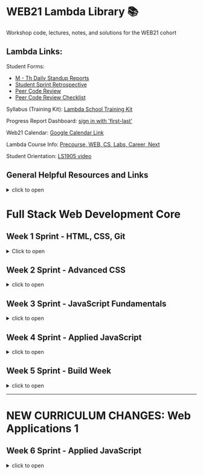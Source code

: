 # WEB21 Lambda Library 📚

Workshop code, lectures, notes, and solutions for the WEB21 cohort




## Lambda Links:


Student Forms:
- [M - Th Daily Standup Reports](https://airtable.com/shr8ZYuNjevMLRsxI)
- [Student Sprint Retrospective](https://airtable.com/shruSVU97eR6CHE5A)
- [Peer Code Review](https://airtable.com/shrVBzrhkcT6GqExr)
- [Peer Code Review Checklist](https://github.com/LambdaSchool/Peer-Code-Review-Checklist)

Syllabus (Training Kit): [Lambda School Training Kit](https://learn.lambdaschool.com/)

Progress Report Dashboard: [sign in with 'first-last'](https://dashboards.lambdaschool.com/students/)

Web21 Calendar: [Google Calendar Link](https://calendar.google.com/calendar/r?cid=bGFtYmRhc2Nob29sLmNvbV9zOWthNm9wMnU2cG43ZzkwNHNoNjJucTVza0Bncm91cC5jYWxlbmRhci5nb29nbGUuY29t)

Lambda Course Info: [Precourse, WEB, CS, Labs, Career, Next](https://learn.lambdaschool.com/course/cs-fsw)

Student Orientation: [LS1905 video](https://youtu.be/i2FlKBBZtS0)


## General Helpful Resources and Links

<details><summary>click to open</summary>

Technical
- [CodePen](https://codepen.io/)
- [repl.it](https://repl.it)
- [JS Fiddle](https://jsfiddle.net/)
- [JSBin](http://jsbin.com/)
- [OneTab-Tab Manager - Chrome Extension](https://chrome.google.com/webstore/detail/onetab/chphlpgkkbolifaimnlloiipkdnihall?hl=en)
- [How To Install VSCode Extensions](https://www.youtube.com/watch?v=PmdbndOoKq4)
- [Emmet autofill in VSCode](https://code.visualstudio.com/docs/editor/emmet)
- [Emmet for most IDE's](https://emmet.io/)
- [ESLint | Code spell-checker](http://www.jslint.com/help.html)
- [Prettier | Code Formatter](https://prettier.io/)
- [VSCode shortcuts](https://code.visualstudio.com/shortcuts/keyboard-shortcuts-windows.pdf)
- [Rubber Duck Debugging](https://rubberduckdebugging.com/)
- [DevDocs](https://devdocs.io/)
- [GitHub BitBucket HTML Preview](https://htmlpreview.github.io/)

Personal Development
- [The Pomodoro Technique®](https://francescocirillo.com/pages/pomodoro-technique)
- [How to be great at asking coding questions](https://medium.com/@gordon_zhu/how-to-be-great-at-asking-questions-e37be04d0603)
- [How to ask good questions as a developer](https://dev.to/frontendmentor/how-to-ask-good-questions-as-a-developer-51j5)
- [Good Engineering practices while working solo](https://blog.bitsrc.io/good-engineering-practices-while-working-solo-ad872e727af4)
- [Procrastination fears](https://zenhabits.net/procrastination-fears/)
- [Suicide Prevention Online Chat](http://chat.suicidepreventionlifeline.org/GetHelp/LifelineChat.aspx)
- [Post bootcamp job search story](https://www.freecodecamp.org/news/5-key-learnings-from-the-post-bootcamp-job-search-9a07468d2331/)
- [podcast | tricky conversation tone](https://www.askamanager.org/2018/04/what-your-tone-should-sound-like-in-tricky-work-conversations.html)
- [podcast | tone as a boss](https://www.askamanager.org/2018/07/what-should-your-tone-sound-like-when-youre-the-boss.html)

Job Search and Interviewing
- [CtCI-6th-Edition-JavaScript: Cracking the Coding Interview 6th Ed.](https://github.com/careercup/CtCI-6th-Edition-JavaScript)
- [remote.co | Remote Jobs](https://remote.co/remote-jobs/)
- [angelList | Tech & Startup Jobs](https://angel.co/jobs)
- [FlexJobs | Remote and Flexible Jobs](https://www.flexjobs.com/)

</details>



# Full Stack Web Development Core


## Week 1 Sprint - HTML, CSS, Git

<details><summary>Click to open</summary>

#### Day 1 (Tue May 28): User Interface 1 & 2

##### Training Kit Weekly Sprint Overview: [Intro to UI & Git](https://learn.lambdaschool.com/fsw/sprint/recfwzvi7qhma7xbg)
##### Training Kit Pre-Work: [User Interface 1](https://learn.lambdaschool.com/fsw/module/recl0IyzS2Vl89lZa/)
##### Training Kit Pre-Work: [User Interface 2](https://learn.lambdaschool.com/fsw/module/recGvXyWT6AvGtMHR/)

Topic | Lecture | Code
------|---------|-------------
UI 1 & 2 | [🎥][UI 1&2L] | -

Utilities
* [Codepen](https://codepen.io/)
* [Repl.it](http://repl.it/)
* [PerfectPixel - Chrome Extension][PerfectPixel]
- [Git/Github Flow cheatsheet - Google Docs](https://docs.google.com/document/d/13qS0FImmfZ7rIAGHnu1_7R1Z8GiCrATAXTbgfw4x8XA/edit)

Helpful Resources & Links
* HTML:
  * [📖 HTML Basics](https://developer.mozilla.org/en-US/docs/Learn/Getting_started_with_the_web/HTML_basics)
  * [📓 SEMrush.com - How to Use Semantic HTML5](https://www.semrush.com/blog/semantic-html5-guide/)
  * [📓 Semantic HTML Tutorial | HTML & CSS Is Hard](https://internetingishard.com/html-and-css/semantic-html/)
  * [🎨 A Single Div](https://a.singlediv.com/)
  * [📘 The W3C Markup Validation Service](https://validator.w3.org/)

* CSS:
  * [📖 CSS Basics](https://developer.mozilla.org/en-US/docs/Learn/Getting_started_with_the_web/CSS_basics)
  * [🍽 CSS Diner - Where we feast on CSS Selectors!](https://flukeout.github.io/)
  * [🐠 SpeciFISHity (CSS Specificity)](http://www.standardista.com/css3/css-specificity/)
  * [CSS Tools: Reset CSS](https://meyerweb.com/eric/tools/css/reset/)
  * [📌 Color Picker online | hex Color Picker | html Color Picker](https://imagecolorpicker.com/)
  * [📌 OSX Color Picker](https://support.apple.com/guide/digital-color-meter/welcome/mac)
  * [📘 The W3C CSS Validation Service](https://jigsaw.w3.org/css-validator/)
  * [📝 WhatFont - Chrome Extension](https://chrome.google.com/webstore/detail/whatfont/jabopobgcpjmedljpbcaablpmlmfcogm?hl=en)

[UI 1&2L]: https://youtu.be/qWe8gXvC8KU
[PerfectPixel]: https://chrome.google.com/webstore/detail/perfectpixel-by-welldonec/dkaagdgjmgdmbnecmcefdhjekcoceebi?hl=en


#### Day 2 (Wed May 29): User Interface 3

##### Training Kit Pre-Work: [User Interface 3](https://learn.lambdaschool.com/fsw/module/recaVbBZhh8BTyMdM/)

Topic | Lecture | Code
------|---------| -----
UI 3 | [🎥][UI3L] | [⚙️][UI3C]

Helpful Resources & Links
* CSS flexbox:
  * [📖 Guide to Flexbox](https://css-tricks.com/snippets/css/a-guide-to-flexbox/)
  * [🐸 Flexbox Froggy](https://flexboxfroggy.com/)
  * [☢️ Flexbox Zombies](https://flexboxzombies.com/p/flexbox-zombies)
  * [🛡️ Flexbox Defense](http://www.flexboxdefense.com/)
  * [🦆 Quackit-Flexbox Examples](https://www.quackit.com/css/flexbox/examples/flexbox_website_layout_examples.cfm)
  * [👱🏻 Flexbox - Wes Bos free 20 video series](https://flexbox.io/)
  * [💪 FLEX: A simple visual cheatsheet for flexbox](http://flexbox.malven.co/)

* CSS Grid:
  * [🥕 Grid Garden](https://cssgridgarden.com/)
  * [🌸 CSS Zen Garden](http://csszengarden.com/)
  * [🐞 Grid Critters](http://www.gridcritters.com/)
  * [CSS Grid Layout Crash Course](https://www.youtube.com/watch?v=jV8B24rSN5o)
  * [👱🏻 CSS Grid - Wes Bos free video series](https://cssgrid.io/)
  * [CSS Grid mockup](https://cssgrid-generator.netlify.com/)

[UI3L]: https://youtu.be/sKpqyf1p5DY
[UI3C]:https://codepen.io/justsml/pen/LoJoVq?editors=0100


### Day 3 (Thu May 30): Git for Web Development

##### Training Kit Pre-Work: [Git for Web Dev](https://learn.lambdaschool.com/fsw/module/recudrqsgpwcepcms)

Topic | Lecture | Code
------|---------|-----------
Git for WD | [🎥][GitL] | -

Utilities
* [🐙 Octotree - Chrome Extension][octotree]

Helpful Resource Links
* Git/GitHub:
  * [Git - Download](https://git-scm.com/download/)
  * [Learn Git Branching](https://learngitbranching.js.org/)
  * [🐙 Github/Git Cheatsheet](https://github.github.com/training-kit/downloads/github-git-cheat-sheet.pdf)
  * [Git Cheat Sheet](https://www.git-tower.com/blog/git-cheat-sheet)
  * [A list of GUIs](https://git-scm.com/downloads/guis)
  * [🌳 Sourcetree | Free Git GUI for Mac and Windows](https://www.sourcetreeapp.com/)
  * [Atlassian | Git tutorials, workflows and commands](https://www.atlassian.com/git)
  * [🐙 GitHub | Caching your GitHub password in Git](https://help.github.com/en/articles/caching-your-github-password-in-git)
  * [🐙 GitHub | Connecting to GitHub with SSH](https://help.github.com/en/articles/connecting-to-github-with-ssh)
  * [YouTube | How To Setup SSH for GitHub](https://www.youtube.com/watch?v=3aKda-oXWc8)
  * [💩 Oh, shit, git!](https://ohshitgit.com/)
  * [Learn git concepts, not commands](https://dev.to/unseenwizzard/learn-git-concepts-not-commands-4gjc)
* Terminal/Command Line:
  * [🎓 Command Line 101](https://www.git-tower.com/learn/git/ebook/en/command-line/appendix/command-line-101)
  * [Command Line Cheat Sheet](https://www.git-tower.com/blog/command-line-cheat-sheet/)
  * [Oh-My-ZSH cheatsheet](https://github.com/robbyrussell/oh-my-zsh/wiki/Cheatsheet)
  * [Emmet Cheat Sheet](https://docs.emmet.io/cheat-sheet/)

[GitL]: https://youtu.be/qWe8gXvC8KU
[octotree]: https://chrome.google.com/webstore/detail/octotree/bkhaagjahfmjljalopjnoealnfndnagc?hl=en-US


#### Day 4 (Fri May 31): Sprint Challenge - CSS, Flexbox

##### [GitHub link: Sprint-Challenge--User-Interface](https://github.com/LambdaSchool/Sprint-Challenge--User-Interface)
##### Career Development: [LS1905 2nd Orientation](https://youtu.be/upvCDyefikE)

</details>




## Week 2 Sprint - Advanced CSS

<details><summary>click to open</summary>

##### Training Kit Weekly Sprint Overview: [Advanced CSS](https://learn.lambdaschool.com/fsw/sprint/recixiqgpgmdj81ms)
##### Training Kit Career Development: [Intro to Careers and the Tech Landscape](https://learn.lambdaschool.com/cd/sprint/recFsbIJCXzTlWydm)
##### Career Development Lecture: [Intro to Careers and the Tech Field](https://youtu.be/jX5f-yygH9k)
##### Training Kit Pre-Work: [Responsive Design 1](https://learn.lambdaschool.com/fsw/module/recudrqsgpwcepcms)

#### Day 5 (Mon Jun 3): Responsive Design 1

Topic | Lecture | Code | Slido | Solution
------|---------|------|-------|--------
RD 1 | [🎥][RD1L] | [⚙️][RD1C] | [📊][RD1S]| [🔐][RD1sol]

Helpful Resource Links
* [Xcode phone simulator](https://itunes.apple.com/us/app/xcode/id497799835?mt=12)
* [Blisk - Windows phone simulator](https://blisk.io/)
* [Window Resizer - Chrome Extension](https://chrome.google.com/webstore/detail/window-resizer/kkelicaakdanhinjdeammmilcgefonfh?hl=en)
* [Window Resizer – 🦊 Firefox Extension](https://addons.mozilla.org/en-US/firefox/addon/window-resizer-webextension/?src=search)
* [PerfectPixel – 🦊 Firefox Extension](https://addons.mozilla.org/en-US/firefox/addon/perfectpixel/?src=search)
* [Media Genesis | Popular Screen Resolutions](https://mediag.com/blog/popular-screen-resolutions-designing-for-all/)
* [Responsive Web Design - Learn to Code Advanced HTML & CSS](https://learn.shayhowe.com/advanced-html-css/responsive-web-design/)
* [Design Principles](https://webfieldmanual.com/design.html)

[RD1L]:https://youtu.be/K0JLBvHS4QU
[RD1C]:https://codepen.io/lambdaschool/pen/MdLdZb?editors=1100
[RD1S]:https://app.sli.do/event/xh7ivch8
[RD1sol]:https://codepen.io/lambdaschool/pen/84e04cc06a5d40b5398e8b6bcf0ce168



#### Day 6 (Tue Jun 4): Responsive Design 2

##### Training Kit Pre-work: [Responsive Design 2](https://learn.lambdaschool.com/fsw/module/rece3iqptdxavi0dw)

Topic | Lecture | Code | Slido
------|---------|------|-------
RD 1 | [🎥][RD2L] | [⚙️][RD2C] | [📊][RD2S]

Helpful Resource Links
* [📐 Font sizing with rem - Snook.ca](https://snook.ca/archives/html_and_css/font-size-with-rem)
* [📐 Guide: EM vs REM vs PX. Which should you use?](https://engageinteractive.co.uk/blog/em-vs-rem-vs-px)
* [📐 CSS Font Sizing: Pixels vs Em vs Rem vs Percent vs Viewport Units][CSS Font Sizing]
* [📱 Rethinking the Mobile Web by Yiibu](https://www.slideshare.net/bryanrieger/rethinking-the-mobile-web-by-yiibu/)
* [HTML5 UP! Responsive HTML5 and CSS3 Site Templates](https://html5up.net/)
* [Responsive CSS Flexbox Designs](https://webdevtrick.com/responsive-css-flexbox/)
* [🖼 Unsplash | Free Stock Images](https://unsplash.com/)
* [🖼 Pexels | Free stock photos](https://www.pexels.com/)
* [🖼 Barnimages | Free Stock Photos](https://barnimages.com/)
* [🎨 Paletton | Color Scheme Designer](http://paletton.com/)
* [FontAwesome | Icon gallery](https://fontawesome.com/icons?d=gallery)
* [🐙 GitHub Pages | Host a site directly from your repo](https://pages.github.com/)
* [GSAP, the standard for JavaScript HTML5 animation | GreenSock](https://greensock.com/)
* [Netlify: All-in-one platform for automating modern web projects.](https://netlify.com/)

[RD2L]:https://youtu.be/lICEmlVEFxk
[RD2C]:https://codepen.io/justsml/pen/joJjXm?editors=1100
[RD2S]:https://app.sli.do/event/rabelpjr
[CSS Font Sizing]:https://medium.com/@madhum86/css-font-sizing-pixels-vs-em-vs-rem-vs-percent-vs-viewport-units-b1485716afe7

#### Day 7 (Wed Jun 5): Preprocessing 1

##### Training Kit Pre-Work: [Preprocessing 1](https://learn.lambdaschool.com/fsw/module/reculyBhIYkuoBRqh/)

Topic | Lecture | Code
------|---------|------
PP1 | [🎥][PP1L] | [⚙️][PP1C]

Helpful Resource Links
* [Getting Started with LESS.js](http://lesscss.org/)
* [🔍 Color Identifier](http://chir.ag/projects/name-that-color)
* [ColorPick | Chrome Ext](https://chrome.google.com/webstore/detail/colorpick-eyedropper/ohcpnigalekghcmgcdcenkpelffpdolg?hl=en)
* [🖍 ColorSpace | CSS Gradient Color Generator](https://mycolor.space/gradient?ori=to+right+top&hex=%23099FD4&hex2=%23D012EB&sub=1)
* [😎 Coolers | color scheme generator](https://coolors.co/)
* [🤖 AI color palette generator](http://colormind.io/)
* [🎨 Adobe | Color Wheel](https://color.adobe.com/create/color-wheel/)
* [10 LESS CSS Examples you should steal](https://mayvendev.com/blog/10-less-css-examples-you-should-steal-for-your-projects)

[PP1L]:https://youtu.be/VNvtgU0YJfU
[PP1C]:https://codepen.io/justsml/pen/qGGBdP


#### Day 8 (Thur Jun 6): Preprocessing 2

##### Training Kit Pre-Work: [Preprocessing 2] (https://learn.lambdaschool.com/fsw/module/rec1hRu3bO6L0uxn2/)

Topic | Lecture | slido | Code
------|---------|-------|-----
PP2 | [🎥][PP2C] | [📊][PP2S] | [⚙️][PP2C]

Helpful Resource Links
* [CSS Tricks | Useful CSS3 LESS Mixins](https://css-tricks.com/snippets/css/useful-css3-less-mixins/)
* [📚 LESS Function Library](http://lesscss.org/functions/)
* [MDN | CSS Overflow](https://developer.mozilla.org/en-US/docs/Web/CSS/overflow)
* [less-watch-compiler source code](https://github.com/jonycheung/deadsimple-less-watch-compiler)

[PP2L]:https://youtu.be/edR6WhgRZ90
[pp2S]:https://app.sli.do/event/37bipwye
[PP2C]:https://codepen.io/justsml/pen/YbozVa


#### Day 9 (Fri Jun 7): Sprint Challenge - Media Queries, pre-processors

</details>






## Week 3 Sprint - JavaScript Fundamentals

<details><summary>click to open</summary>

#### Day 10 (Mon Jun 10): JavaScript 1

##### Training Kit Weekly Sprint Overview: [JavaScript Fundamentals](https://learn.lambdaschool.com/fsw/sprint/recclZwJxMU8kUngT)

##### Career Development: [Team Dynamics and Feedback](https://youtu.be/qJ1OYfsBri4)

##### Training Kit Pre-Work: [JavaScript 1](https://learn.lambdaschool.com/fsw/module/recCT3KJYTIRYwQMh/)

Topic | Lecture | Slido | Guided Project
------|---------|-------|--------------
JS 1 | [🎥][JS1L] | [📊][JS1S] [⚙️][JS1C]

Solutions | Code
----------|------
Objects   | [🔐](https://codepen.io/lambdaschool/pen/cf6f87c54714773bb313da58f696197f?editors=0010)
Arrays    | [🔐](https://codepen.io/lambdaschool/pen/62df2a0d481e9a045ae5c012ff44efab?editors=0010)
ES6 Function | [🔐](https://codepen.io/lambdaschool/pen/ddfe8ceb27e5ec57eecebef59d239dcf?editors=0010)

Helpful Resource Links
* [var, let or const?](https://hackernoon.com/js-var-let-or-const-67e51dbb716f)
* [Code Runner for VSCode](https://marketplace.visualstudio.com/items?itemName=formulahendry.code-runner)
* [🍐 Article on Pair Programming](https://hackernoon.com/a-pair-is-better-than-one-e9d4514add9f)
* [JS Built-in Functions](https://www.tutorialspoint.com/javascript/javascript_builtin_functions.htm)
* [➡️ When not to use arrow funcs](https://wesbos.com/arrow-function-no-no/)

[JS1L]:https://youtu.be/idRFLPnQ7QU
[JS1S]:https://app.sli.do/event/k7cycfcl
[JS1C]:https://repl.it/@justsml/Web21-JS-Is-Magic

#### Day 11 (Tues Jun 11): JavaScript 2

##### Training Kit Pre-Work: [JavaScript 2](https://learn.lambdaschool.com/fsw/module/rec1oaBmEoSilO2yf/)

Topic | Lecture | slido | Code | Guided Project
------|---------|-------|------|---------------
JS 2  | [🎥][JS2L] | [📊][JS2S] | [⚙️][JS2C] | [⚙️][JS2P]

Solutions | Code
----------|------
Callbacks | [🔐](https://codepen.io/lambdaschool/pen/49562e7cfe889123d48be0351d225b5f)
Array Methods | [🔐](https://codepen.io/lambdaschool/pen/4619a4477cefcbf288b1534eafd3bd3b)
Closures  | [🔐](https://codepen.io/lambdaschool/pen/be333bfa58bc5118241c5d6f18fffc8b?editors=0010)

Helpful Resource Links
* [👟 Code Runner - VSCode Extension](https://marketplace.visualstudio.com/items?itemName=formulahendry.code-runner)
* [Traversy Media | HoF & Arrays](https://www.youtube.com/watch?v=rRgD1yVwIvE&t=1025s)
* [Useful Docs for Front-End Devs](https://link.medium.com/V6mnJQ2WqX)
* [Techsith | Closure Tutorial](https://www.youtube.com/watch?v=71AtaJpJHw0)
* [Techsith | Callbacks Tutorial](https://www.youtube.com/watch?v=pTbSfCT42_M&amp;t=138s)
* [FCC | map method to extract data from an array](https://learn.freecodecamp.org/javascript-algorithms-and-data-structures/functional-programming/use-the-map-method-to-extract-data-from-an-array)
* [Build Array Methods from Scratch](https://scotch.io/tutorials/coding-exercise-build-javascript-array-methods-from-scratch)
* [Callback Examples by Lambda Student](https://repl.it/@sdoylelambda/Callback-Cheat-Sheet)
* [💛 MPJ | Closures](https://youtu.be/CQqwU2Ixu-U)
* [🏊‍ Deep Dive on Closure](https://medium.com/dailyjs/i-never-understood-javascript-closures-9663703368e8)
* [🚂 Coding Train Closures walkthrough](https://youtu.be/-jysK0nlz7A)
* [Simple Closures](http://javascriptissexy.com/understand-javascript-closures-with-ease/)
* [FCC | Article on Closures](https://medium.freecodecamp.org/lets-learn-javascript-closures-66feb44f6a44)
* [FCC | Functional Programming](https://learn.freecodecamp.org/javascript-algorithms-and-data-structures/functional-programming/use-the-map-method-to-extract-data-from-an-array)
* [FCC | OOP & Closures](https://learn.freecodecamp.org/javascript-algorithms-and-data-structures/object-oriented-programming/use-closure-to-protect-properties-within-an-object-from-being-modified-externally/)
* [MDN | JS OOP for beginners](https://developer.mozilla.org/en-US/docs/Learn/JavaScript/Objects/Object-oriented_JS)

[JS2L]:https://youtu.be/LgZmnDVVTCg
[JS2S]:https://app.sli.do/event/lkhfoqwf
[JS2C]:https://repl.it/@justsml/Web21-Callbacks
[JS2P]:https://repl.it/@justsml/Web21-JS-II

#### Day 12 (Wed Jun 12): JavaScript 3

##### Training Kit Pre-Work: [JavaScript 3](https://learn.lambdaschool.com/fsw/module/rec0AWuNLezbpit7m/)

Topic | Lecture | Guided Project | Breakout Code
------|---------|----------------|-------------
JS3   | [🎥][JS3L] | [⚙️][JS3C] | [⚙️][JS3B]

Helpful Resource Links
* [🐶 Tyler McGuiness | WTF is 'this'](https://youtu.be/zE9iro4r918)
* [The Net Ninja | Prototype](https://www.youtube.com/watch?v=Fsp42zUNJYU)
* [📑 JS Cheat Sheet](https://websitesetup.org/javascript-cheat-sheet/)
* [🚂 The Coding Train | Prototypes in JS 2017](https://www.youtube.com/watch?v=hS_WqkyUah8&amp=&t=502s)
* [🚂 The Coding Train | Prototype Inheritance 2019](https://www.youtube.com/watch?v=CpmE5twq1h0)
* [Udemy | Web Dev Course](https://www.udemy.com/complete-web-development-course/learn/lecture/3920874?start=0#overview)
* [Mock data generator](https://mockaroo.com/)
* [8 Must-know JS Array Methods](https://www.youtube.com/watch?v=R8rmfD9Y5-c)

[JS3L]:https://youtu.be/2mUtMw-tR6M
[JS3C]:https://repl.it/@justsml/Web21-JS-III
[JS3B]:https://repl.it/@justsml/Practice-Explicit-binding


#### Day 13 (Thu Jun 13): JavaScript 4

##### Training Kit Pre-Work: [JavaScript 4](https://learn.lambdaschool.com/fsw/module/recyS588eOvVUKAMc/)

Topic | Lecture | Slido | Guided Project | Breakout Challenge | Breakout Solution
------|---------|-------|----------------|--------------------|-----------
JS 4  | [🎥][JS4L]|[📊][JS4S]|[⚙️][JS4P] | [⚙️][JS4C] | [🔐][JS4CS]

Solution | Code
---------|-----
Classes  | [🔐](https://codepen.io/lambdaschool/pen/9fb304ca3c9270824be8e9f2d20998dc?editors=0012)


Helpful Resource Links
* [Traversy Media | OOP Crash course](https://youtu.be/vDJpGenyHaA)
* [💛MPJ/Fun Fun Function | Object Creation](https://www.youtube.com/playlist?list=PL0zVEGEvSaeHBZFy6Q8731rcwk0Gtuxub)
* [💛MPJ/Fun Fun Function | Compostion over Inheritance](https://www.youtube.com/watch?v=wfMtDGfHWpA)
* [JS Fundamentals Study Guide by Lambda PM](https://codepen.io/x-zen/pen/PrPKLQ)
* [Code Step-through Visualizer](http://pythontutor.com/)
* [snapshot drawing tool](http://snappy-app.com/)
* [JS class inheritance](https://javascript.info/class-inheritance)
* [Evolution of Callbacks, Promises and Async/Await](https://www.youtube.com/watch?v=gB-OmN1egV8)
* [Formatting Markdown Files](https://guides.github.com/features/mastering-markdown/)
* [Travery Media | Classes and Inheritance](https://www.youtube.com/watch?v=RBLIm5LMrmc)

[JS4L]:https://youtu.be/OQE8iimr8CQ
[JS4S]:https://app.sli.do/event/isnvtpyv
[JS4P]:https://repl.it/@justsml/Web21-JS-IV
[JS4C]:https://repl.it/@justsml/Web21-JS-IV-Breakout-Challenge
[JS4CS]:https://repl.it/@kristinbarr/Web21-JS-IV-Breakout-Challenge

#### Day 14 (Fri Jun 14): Sprint Challenge - JavaScript Fundamentals

 ##### [Sprint-Challenge: JS Fundamentals]()

  </details>







## Week 4 Sprint - Applied JavaScript

<details><summary>click to open</summary>

#### Day 15 (Mon Jun 17): DOM 1

##### Career Development: [Financial Planning, Offers, and Negotiations](https://youtu.be/L-UX0pkVuVc)

Helpful Career Development Links:
* [Money Budgeting blog](https://www.mrmoneymustache.com/)
* [Budgeting Spreadsheet](https://docs.google.com/spreadsheets/d/1Avpn9zSrcvMbWCr7FomzHRuPHGAOTnc3tZ_x7nwNb2c/edit?usp=sharing)
* [You need a budget](https://www.youneedabudget.com/)
* [Simple | Online Banking With Built-In Budgeting & Saving Tools](https://www.simple.com/)

##### Training Kit Weekly Sprint Overview: [Applied JS](https://learn.lambdaschool.com/fsw/sprint/recPSZMPrmESUYo2C)

##### Training Kit Pre-Work: [DOM 1](https://learn.lambdaschool.com/fsw/module/rectn5PUU5ubcQkPu/)

Topic | Lecture | Slido | Guided Project | Project Solution
------|---------|-------|----------------|-----------------
DOM 1 |[🎥][DOM1L]|[📊][DOM1S]|[⚙️][DOM1C]|[🔐][DOM1sol]

Helpful Resource Links:
* [Live DOM viewer](https://software.hixie.ch/utilities/js/live-dom-viewer/)
* [Eloquent JS - DOM](https://eloquentjavascript.net/14_dom.html)
* [MDN | 'document' docs](https://developer.mozilla.org/en-US/docs/Web/API/Document)
* [MDN | DOM](https://developer.mozilla.org/en-US/docs/Web/API/Document_Object_Model)
* [MDN | NodeList](https://developer.mozilla.org/en-US/docs/Web/API/NodeList)
* [MDN | Node.textContent](https://developer.mozilla.org/en/docs/Web/API/Node/textContent)
* [FCC | JavaScript ES6, ES7, ES8 (Full Course)](https://www.youtube.com/watch?v=nZ1DMMsyVyI)
* [mmtuts | Event Listeners and Events in JS](https://www.youtube.com/watch?v=jqU3uaRgQyQ)
* [Preventing cross-site scripting attacks when using innerHTML](https://gomakethings.com/preventing-cross-site-scripting-attacks-when-using-innerhtml-in-vanilla-javascript/)

[DOM1L]:https://youtu.be/2Vu09Wmy08A
[DOM1S]:https://app.sli.do/event/bphrdakg
[DOM1C]:https://codepen.io/kbarr/pen/MMJqbW
[DOM1sol]:https://codepen.io/lambdaschool/pen/16f3967e2c9436b589c5c6c63e8efe5f?editors=0010


#### Day 16 (Tues Jun 18): DOM 2

##### Training Kit Pre-Work: [DOM 2](https://learn.lambdaschool.com/fsw/module/recJWv3RIfa4NFXbn/)

Topic | Lecture | slido | Guided Project | Breakout Challenge
------|---------|-------|----------------|-------------------
DOM 2 |[🎥][DOM2L]|[📊][DOM2S]|[⚙️][DOM2C]|[⚙️][DOM2B]

Helpful Resource Links
* [Dan Levy | Intro to JS Events](https://youtu.be/187vctOVhPg)
* [Dan Levy | Intro to JS Events Draft 1](https://youtu.be/ULSxBLOdhBM)
* [FCC | Event Listeners with Beau](https://www.youtube.com/watch?v=F3odgpghXzY)
* [W3Schools | DOM event listener](https://www.w3schools.com/js/js_htmldom_eventlistener.asp)
* [Bubbling and Capturing](http://javascript.info/bubbling-and-capturing)
* [Sitepoint | Event Bubbling and Propogation](https://www.sitepoint.com/event-bubbling-javascript/)
* [StackOv | Difference between HTMLCol, NodeList, arrs of objs](https://stackoverflow.com/questions/15763358/difference-between-htmlcollection-nodelists-and-arrays-of-objects)
* [Josh Knell | DOM 2 lecture](https://youtu.be/rfy9ULTXK-4)

[DOM2L]:https://youtu.be/36zE1Oz743g
[DOM2S]:https://app.sli.do/event/dniy2gac
[DOM2C]:https://codepen.io/kbarr/pen/dBNqXz
[DOM2B]:https://codepen.io/kbarr/pen/mZRGPX




#### Day 17 (Wed Jun 19): Components 1

##### Training Kit Pre-Work: [Components 1](https://learn.lambdaschool.com/fsw/module/rec847sNXZX9CVDNl/)

Topic | Lecture | slido | Guided Project | Guided Solution
------|---------|-------|----------------|----------------
Components 1|[🎥][COM1L]|[📊][COM2S]|[⚙️][COM1C]|[🔐][COM1sol]

Helpful Resource Links
* [How to Create Tabs with Vanilla JavaScript](https://www.youtube.com/watch?v=rSEgjpMZXIc)
* [5 Stages of learning](https://zellwk.com/blog/stages-of-learning/)
* [Animista | CSS Animations](http://animista.net/)
* [CS10 JOsh Knell | Greensock intro](https://youtu.be/L3xT_etgz9g)
* [Josh Knell | Components 1 Lecture](https://www.youtube.com/watch?v=7y8dBVzBm5s)

[COM1L]:https://youtu.be/_wzOcMTzPbY
[COM2S]:https://app.sli.do/event/x67jo2nh
[COM1C]:https://codepen.io/kbarr/pen/vqgejB
[COM1sol]:https://codepen.io/kbarr/pen/pXNqJz


#### Day 18 (Thu Jun 20): Components 2

##### Training Kit Pre-Work: [Components 2](https://learn.lambdaschool.com/fsw/module/recd6kDKS6eMapSRq/)

Topic | Lecture | Slido | Guided Proj(Accordian) | Guided Proj Solution
------|---------|-------|----------------|--------------------
Components 2|[🎥][COM2L]|[📊][COM2S]|[⚙️][COM2C]|[🔐][COM2sol]

Helpful Resource Links
* [CSS Tricks | #20: Data! data-*! .data()! .attr(data-*)!](https://css-tricks.com/lodge/learn-jquery/20-data-data-data-attrdata/)
* [Custom Data Attributes HTML JS CSS Tutorial](https://www.youtube.com/watch?v=3r7dkLersKA)

[COM2L]:https://youtu.be/NDxFtts4zjs
[COM2S]:https://app.sli.do/event/x9kogsnr
[COM2C]:https://codepen.io/kbarr/pen/KjaxVL
[COM2sol]:https://codepen.io/kbarr/pen/EBZePK


#### Day 19 (Fri Jun 21): Sprint Challenge - Applied JavaScript

##### [GitHub Link: Sprint-Challenge-Applied-Javascript](https://github.com/LambdaSchool/Sprint-Challenge-Applied-Javascript)

  </details>




## Week 5 Sprint - Build Week

<details><summary>click to open</summary>

#### Build Week Docs

* [Build Week: Culture Document](https://www.notion.so/Build-Week-Culture-Document-19e679fc1a284b668d8132dd8d7228cd)

* [Build Week Milestones](https://www.notion.so/Build-week-Schedule-and-Daily-Milestones-7f0aca2ad598459fa4492fdac9881d5b)

* [Build Week: Web UI Interface Developer Role](https://www.notion.so/lambdaschool/Web-UI-Developer-Role-9978e2084bcc45a7a182638acf38b956)

* [Build Week: Web Foundations Rubric(Google Doc)](https://docs.google.com/spreadsheets/d/1BbdmSMUdzURMo0wcsr4XSKvegDgB28WkK2wnjmORzDo/edit#gid=0)

* [Build Week: Product List Airtable](https://airtable.com/shrzk3diKxkbWb5oA/tblM1xaStqkbmK0ou?blocks=hide)

#### Career Development
* Maintain Strong Social Media Presence [Careers 2.0 - Social Media: The Lambda Way](https://youtu.be/AdAA9d5vCaE)


Helpful Resource Links
* [Marketing Site Design Inspiration](https://www.awwwards.com/websites/bootstrap/?page=1)
* [Dribbble | Marketing Site Designs](https://dribbble.com/search?q=marketing+site+design)
* [HTML5UP | template websites](https://html5up.net/)
* [UnSplash | Free Stock Photos](https://unsplash.com/search/photos/marketing)
* [Pexels | Free Stock Photos](https://www.pexels.com/)
* [Undraw.co | Illustrations](https://undraw.co/illustrations)
* [Cool Triangle BG generator](https://trianglify.io/)
* [CSS clip-path generator](https://bennettfeely.com/clippy/)
* [Icon Collections](https://iconmonstr.com/)
* [FlatIcon pattern maker](https://pattern.flaticon.com/)
* [lorem ipsum](https://www.lipsum.com/))
* [Bob Ross Lorem Ipsum](https://www.bobrosslipsum.com/)

**Monday - Milestones**
- Marketing landing page scaffolded with common layout structure implemented
- Mobile screen width features starting to come into play
- Lorem ipsum can be used to fill in your content on your pages. Links listed below

**Tuesday - Milestones**
- Marketing site including all pages fully responsive to Mobile and Desktop screen widths
- All pages laid out all that's left for each page are styling tweaks
- Marketing "Login" call to action links user to the Deployed React app login screen

**Wednesday - Milestones**
- Marketing site replace placeholder copy with description of product. Be creative here. Really try and describe your project, your project's features and of course have a cool "About Us" page with relevant copy that describes your team members and their roles.
- All marketing site pages fully responsive and built out, may still need to polish up styling and layout.

**Thursday - Milestones**
- **All Team Members -**
  - Strong emphasis on bug fixes and UI/UX.
- **Web**
  - If your Front end needs help, mob program. All web members in the group could be able to contribute to finalizing the styles.
- **All Team Members**
  - Document your projects within the Readme files in their Github repositories. Without having to talk to you specifically, any developer should be able to install, contribute to, and run your project based on the descriptions found in your readme.

**Friday - FEATURE FREEZE + Demo Day**
- Morning Time before Lunch is all dedicated to polish and Demo Day prep
  - There will be a sign up sheet delivered to sign up to demo in the hour long school-wide demo
- There will be a school wide demo held on Friday for 1 hour during the morning
  - Students will volunteer their projects to be demoed to their PMs
  - Only 10 Projects will be demoed across the entire student body
- Group wide demos will take place in your PM groups - PMs will use the project rubric to assign a score.
- Sprint Retrospective to happen before students break for the week

  </details>

---

# NEW CURRICULUM CHANGES: Web Applications 1

## Week 6 Sprint - Applied JavaScript

<details><summary>click to open</summary>

##### Training Kit Weekly Sprint Overview: [Applied Javascript](https://learn.lambdaschool.com/web2/sprint/recPSZMPrmESUYo2C)

##### Career Development:[Portfolios and Artifacts](https://youtu.be/WXuvOYJ7yEQ)
>* [Portfolio rubric](https://drive.google.com/file/d/1g24hcozfJLAMPHIlFRo2RDFstpiZW-p8/view?usp=sharing)
>* [Blog rubric](https://drive.google.com/file/d/1ovpUZXfzv9YetKVuFFLBIuCrf4uV396u/view?usp=sharing)
>* [GitHub rubric](https://drive.google.com/file/d/1JOSIkz7PxLqs-xeT7xenLFnviDHrBXdF/view?usp=sharing)
>* [App Store/Google Play Store rubric](https://drive.google.com/file/d/1RiMf5gFViTHKD0j6jrCApYi9XvVaERS-/view?usp=sharing)
>* [Social media rubric](https://drive.google.com/file/d/1CNfnQ-r6GV3vjx-8t0h8FbReczzRChth/view?usp=sharing)

>* [Lambda Portfolio and Artifacts PDF](https://lambdaschoolstudents.slack.com/files/UH6FW7AG0/FL9TZPBU6/portfolio_and_artifacts.pdf)

next week: [Team Dynamics and Feedback](https://youtu.be/qJ1OYfsBri4)


#### Day 25 (Mon Jul 8): DOM 1

##### Training Kit Pre-Work: [DOM 1](https://learn.lambdaschool.com/web2/module/rectn5PUU5ubcQkPu/)

Learning objectives:
- Explain what the DOM is, and how it relates to an html page
- Use DOM selectors, and describe the differences in the behavior of each.
- Use different properties and methods to manipulate a selected element.
- create a new element, manipulate it, and add it to the DOM

Topic | Lecture | Slido | Guided Project
------|---------|-------|--------------
DOM 1 revisited|[🎥][DOM1L2]|[📊][DOM1S2]|[⚙️][DOM1C2]

Helpful Resource Links
* [CSS Diner game](https://flukeout.github.io/)
* [adtrak | CSS selectors cheatsheet](https://www.adtrak.co.uk/blog/the-ultimate-css-selectors-cheatsheet/)
* [Adam Marsden | CSS Cheatsheet](https://adam-marsden.co.uk/css-cheat-sheet)
* [Learn the Web | CSS Cheatsheet](https://learn-the-web.algonquindesign.ca/topics/css-selectors-units-cheat-sheet/#selectors)
* [devhints | CSS Cheatsheet](https://devhints.io/css)
* [Medium | Things nobody taught me about CSS](https://medium.com/@devdevcharlie/things-nobody-ever-taught-me-about-css-5d16be8d5d0e)
* [Blockchain - learn to code on Etherium](https://cryptozombies.io/)
* [Blockchain tech explained (2 hr course)](https://www.youtube.com/watch?v=qOVAbKKSH10&feature=youtu.be)
* [Reactive UI's with VanillaJS - Part 1: Pure Functional Style | CSS-Tricks](https://css-tricks.com/reactive-uis-vanillajs-part-1-pure-functional-style/)

[DOM1L2]:https://youtu.be/twG9NXJXh4A
[DOM1S2]:https://app.sli.do/event/76pxgoxc
[DOM1C2]:https://codepen.io/justsml/pen/gNQpVK


#### Day 26 (Tue Jul 9): DOM 2

##### Training Kit Pre-Work: [DOM 2](https://learn.lambdaschool.com/web2/module/recJWv3RIfa4NFXbn/)

Learning objectives:
- Explain what events are in the browser window, and how event listeners can listen for those events.
- add event listeners and event handlers to elements.
- recognize event propagation and the method used to prevent it.

Topic | Lecture | Slido | Guided Project
------|---------|-------|----------------
DOM 2 revisited|[🎥][DOM2L2]|[📊][DOM2S2]|[⚙️][DOM2C2]

Breakout Challenge | Breakout Solution
-------------------|------------
[⚙️ Madlib exercise][DOM2BC2] | [🔐][DOM2BS2]


Helpful Resource Links
* [🐶 HTTP STATUS DOGS](https://httpstatusdogs.com/)
* [DAD JOKES using splitting.js & css vars to animate](https://codepen.io/cobra_winfrey/pen/PrXzmB)
* [bubbling and capturing](http://javascript.info/bubbling-and-capturing)
* [Vanilla JS Stopwatch Script](https://medium.com/@olinations/an-accurate-vanilla-js-stopwatch-script-56ceb5c6f45b)

[DOM2L2]:https://youtu.be/4HmHhKYTzog
[DOM2S2]:https://app.sli.do/event/w7epbvt3
[DOM2C2]:https://codepen.io/justsml/pen/GbPrbP
[DOM2BC2]:https://codepen.io/cgorton/pen/ewbgLZ?editors=1010
[DOM2BS2]:https://codepen.io/cgorton/pen/XLyBaj?editors=1010


#### Day 27 (Wed Jul 10): Components 1

##### Training Kit Pre-Work: [Components 1](https://learn.lambdaschool.com/web2/module/rec847sNXZX9CVDNl/)

Learning objectives:
- describe what a component is and identify different parts of a component
- write a function that utilizes createElement and returns a new DOM element
- iterate over a list of data creating a new component for each item and attaching that component to the DOM

Topic | Lecture | Slido | Guided Project
------|---------|-------|--------------
Comp 1 revisited|[🎥][COM1L2]|[📊][COM1S2]|[⚙️][COM1C2]

[COM1L2]:https://youtu.be/-0UnYJ-cC-Q
[COM1S2]:https://app.sli.do/event/dhaoulfj
[COM1C2]:https://codepen.io/justsml/pen/ormGxO



#### Day 28 (Wed Jul 11): Components 2

##### Training Kit Pre-Work: [Components 2](https://learn.lambdaschool.com/web2/module/recd6kDKS6eMapSRq)

Learning objectives:
- understand and utilize asynchronous Javascript and Promises.
- understand HTTP requests and get data from a server using axios.
- iterate over a list of data received from a server, creating a set of components and adding them to the DOM.

Topic | Lecture | Slido | Guided Project
------|---------|-------|--------------
Comp 1 revisited|[🎥][COM2L2]|[📊][COM2S2]|[⚙️][COM2C2]

Helpful Resource Links
* [Eloquent JavaScript | Asynchronous Programming](https://eloquentjavascript.net/11_async.html)
* [Todd Motto | A collective list of free APIs](https://github.com/public-apis/public-apis)
* [n0shake | A public list of APIs](https://github.com/n0shake/Public-APIs)
* [Dog API](https://dog.ceo/dog-api/)
* [JS Promises for Dummies](https://scotch.io/tutorials/javascript-promises-for-dummies)
* [Frontend Masters | JS New Hard Parts](https://frontendmasters.com/courses/javascript-new-hard-parts/)
* [JSON Viewer Chrome Extension](https://chrome.google.com/webstore/detail/json-viewer/gbmdgpbipfallnflgajpaliibnhdgobh?hl=en-US)
* [What is HTTP?](https://www.webopedia.com/TERM/H/HTTP.html)
* [JavaScript Promises in 10 minutes](https://youtu.be/DHvZLI7Db8E)
* [javascript.info | promise basics](https://javascript.info/promise-basics)
* [A Simple Guide to ES6 Promises | codeburst](https://codeburst.io/a-simple-guide-to-es6-promises-d71bacd2e13a)
* [Fetch vs. Axios for making http requests](https://medium.com/@thejasonfile/fetch-vs-axios-js-for-making-http-requests-2b261cdd3af5)
* [Dan Levy | You May Not Need Axios](https://danlevy.net/you-may-not-need-axios/)

[COM2L2]:https://youtu.be/sx5lL6v94hI
[COM2S2]:https://app.sli.do/event/3bq6gip2
[COM2C2]:https://codepen.io/justsml/pen/rERJPZ



#### Day 29 (Wed Jul 12): Sprint Challenge - Applied JavaScript

##### [GitHub Link: Sprint-Challenge-Applied-Javascript]()

</details>
